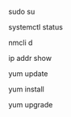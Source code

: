 sudo su

systemctl status <list the service name>

nmcli d

ip addr show

yum update

yum install 

yum upgrade

